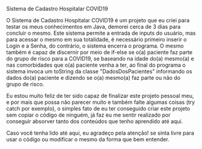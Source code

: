 Sistema de Cadastro Hospitalar COVID19

O Sistema de Cadastro Hospitalar COVID19 é um projeto que eu criei para testar os meus conhecimentos em Java, demorei cerca de 3 dias para concluir o mesmo.
Este sistema permite a entrada de inputs do usuário, mas para acessar o mesmo em sua totalidade, é necessário primeiro inserir o Login e a Senha, do contrário, o sistema encerra o programa.
O mesmo também é capaz de discernir por meio de if-else se o(a) paciente faz parte do grupo de risco para a COVID19, se baseando na idade do(a) mesmo(a) e nas comorbidades que o(a) paciente venha a ter, ao final do programa o sistema invoca um toString da classe "DadosDosPacientes" informando os dados do(a) paciente e dizendo se o(a) mesmo(a) faz parte ou não do grupo de risco.

Eu estou muito feliz de ter sido capaz de finalizar este projeto pessoal meu, e por mais que possa não parecer muito e também falte algumas coisas (try catch por exemplo), o simples fato de eu ter conseguido criar este projeto sem copiar o código de ninguém, já faz eu me sentir realizado por conseguir absorver tanto dos conteúdos que tenho aprendido até aqui.

Caso você tenha lido até aqui, eu agradeço pela atenção! se sinta livre para usar o código ou modificar o mesmo da forma que bem entender.
